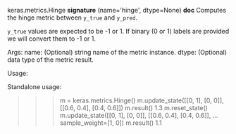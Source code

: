 keras.metrics.Hinge
__signature__
(name='hinge', dtype=None)
__doc__
Computes the hinge metric between `y_true` and `y_pred`.

`y_true` values are expected to be -1 or 1. If binary (0 or 1) labels are
provided we will convert them to -1 or 1.

Args:
    name: (Optional) string name of the metric instance.
    dtype: (Optional) data type of the metric result.

Usage:

Standalone usage:

>>> m = keras.metrics.Hinge()
>>> m.update_state([[0, 1], [0, 0]], [[0.6, 0.4], [0.4, 0.6]])
>>> m.result()
1.3
>>> m.reset_state()
>>> m.update_state([[0, 1], [0, 0]], [[0.6, 0.4], [0.4, 0.6]],
...                sample_weight=[1, 0])
>>> m.result()
1.1
